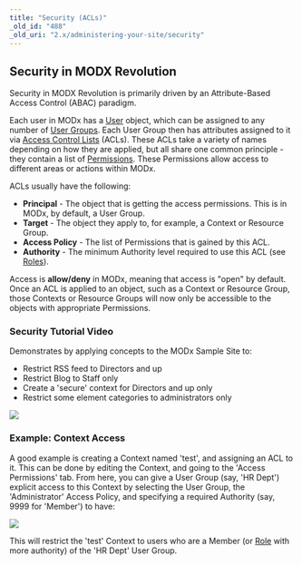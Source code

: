 ```yaml
---
title: "Security (ACLs)"
_old_id: "488"
_old_uri: "2.x/administering-your-site/security"
---
```


## Security in MODX Revolution

Security in MODX Revolution is primarily driven by an Attribute-Based Access Control (ABAC) paradigm.

Each user in MODx has a [User](building-sites/client-proofing/security/users "Users") object, which can be assigned to any number of [User Groups](building-sites/client-proofing/security/user-groups "User Groups"). Each User Group then has attributes assigned to it via [Access Control Lists](building-sites/client-proofing/security/policies/acls "ACLs") (ACLs). These ACLs take a variety of names depending on how they are applied, but all share one common principle - they contain a list of [Permissions](building-sites/client-proofing/security/policies/permissions "Permissions"). These Permissions allow access to different areas or actions within MODx.

ACLs usually have the following:

- **Principal** - The object that is getting the access permissions. This is in MODx, by default, a User Group.
- **Target** - The object they apply to, for example, a Context or Resource Group.
- **Access Policy** - The list of Permissions that is gained by this ACL.
- **Authority** - The minimum Authority level required to use this ACL (see [Roles](building-sites/client-proofing/security/roles "Roles")).

Access is **allow/deny** in MODx, meaning that access is "open" by default. Once an ACL is applied to an object, such as a Context or Resource Group, those Contexts or Resource Groups will now only be accessible to the objects with appropriate Permissions.

### Security Tutorial Video

Demonstrates by applying concepts to the MODx Sample Site to:

- Restrict RSS feed to Directors and up
- Restrict Blog to Staff only
- Create a 'secure' context for Directors and up only
- Restrict some element categories to administrators only

![](http://assets.modx.com/docs/understanding-revo-acls.jpg)

### Example: Context Access

A good example is creating a Context named 'test', and assigning an ACL to it. This can be done by editing the Context, and going to the 'Access Permissions' tab. From here, you can give a User Group (say, 'HR Dept') explicit access to this Context by selecting the User Group, the 'Administrator' Access Policy, and specifying a required Authority (say, 9999 for 'Member') to have:

![](/download/attachments/18678085/sec-ugctx1.png?version=1&modificationDate=1280173915000)

This will restrict the 'test' Context to users who are a Member (or [Role](building-sites/client-proofing/security/roles "Roles") with more authority) of the 'HR Dept' User Group.
